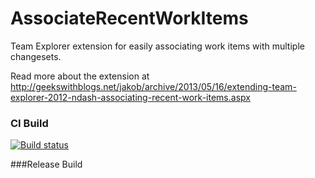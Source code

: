 # AssociateRecentWorkItems
Team Explorer extension for easily associating work items with multiple changesets.

Read more about the extension at http://geekswithblogs.net/jakob/archive/2013/05/16/extending-team-explorer-2012-ndash-associating-recent-work-items.aspx

### CI Build  
[![Build status](https://osirisdata.visualstudio.com/DefaultCollection/_apis/public/build/definitions/570e9c8c-f609-47b1-8e15-a5f1a6673a0b/1/badge)](https://osirisdata.visualstudio.com/DefaultCollection/OpenSource/_build#_a=general&definitionId=1)

###Release Build  


